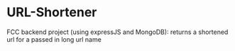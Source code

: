 # URL-Shortener
FCC backend project (using expressJS and MongoDB): returns a shortened url for a passed in long url name
